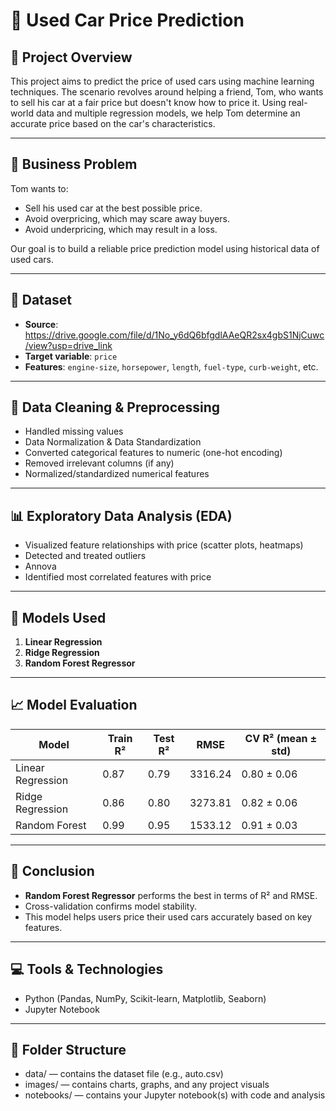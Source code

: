 # 🚗 Used Car Price Prediction

## 📘 Project Overview
This project aims to predict the price of used cars using machine learning techniques. The scenario revolves around helping a friend, Tom, who wants to sell his car at a fair price but doesn't know how to price it. Using real-world data and multiple regression models, we help Tom determine an accurate price based on the car's characteristics.

---

## 🎯 Business Problem
Tom wants to:
- Sell his used car at the best possible price.
- Avoid overpricing, which may scare away buyers.
- Avoid underpricing, which may result in a loss.

Our goal is to build a reliable price prediction model using historical data of used cars.

---

## 📂 Dataset
- **Source**: https://drive.google.com/file/d/1No_y6dQ6bfgdlAAeQR2sx4gbS1NjCuwc/view?usp=drive_link 
- **Target variable**: `price`
- **Features**: `engine-size`, `horsepower`, `length`, `fuel-type`, `curb-weight`, etc.

---

## 🧹 Data Cleaning & Preprocessing
- Handled missing values
- Data Normalization & Data Standardization
- Converted categorical features to numeric (one-hot encoding)
- Removed irrelevant columns (if any)
- Normalized/standardized numerical features

---

## 📊 Exploratory Data Analysis (EDA)
- Visualized feature relationships with price (scatter plots, heatmaps)
- Detected and treated outliers
- Annova
- Identified most correlated features with price

---

## 🤖 Models Used
1. **Linear Regression**
2. **Ridge Regression**
3. **Random Forest Regressor**

---

## 📈 Model Evaluation

| Model                | Train R² | Test R² | RMSE     | CV R² (mean ± std)   |
|---------------------|----------|---------|----------|----------------------|
| Linear Regression   | 0.87     | 0.79    | 3316.24  | 0.80 ± 0.06          |
| Ridge Regression    | 0.86     | 0.80    | 3273.81  | 0.82 ± 0.06          |
| Random Forest       | 0.99     | 0.95    | 1533.12  | 0.91 ± 0.03          |

---

## 📌 Conclusion
- **Random Forest Regressor** performs the best in terms of R² and RMSE.
- Cross-validation confirms model stability.
- This model helps users price their used cars accurately based on key features.

---

## 💻 Tools & Technologies
- Python (Pandas, NumPy, Scikit-learn, Matplotlib, Seaborn)
- Jupyter Notebook

---

## 📁 Folder Structure
- data/ — contains the dataset file (e.g., auto.csv)
- images/ — contains charts, graphs, and any project visuals
- notebooks/ — contains your Jupyter notebook(s) with code and analysis
